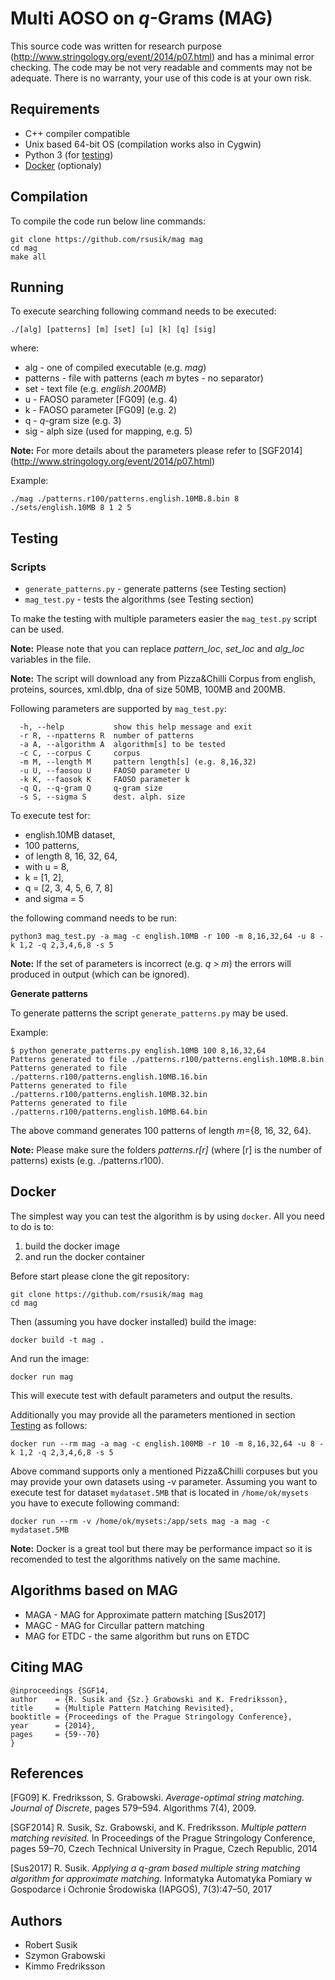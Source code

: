 # Multi AOSO on *q*-Grams (MAG)

This source code was written for research purpose (http://www.stringology.org/event/2014/p07.html) and has a minimal error checking. The code may be not very readable and comments may not be adequate. There is no warranty, your use of this code is at your own risk.

## Requirements
* C++ compiler compatible 
* Unix based 64-bit OS (compilation works also in Cygwin)
* Python 3 (for [testing](#testing))
* [Docker](#docker) (optionaly)

## Compilation
To compile the code run below line commands:
```shell
git clone https://github.com/rsusik/mag mag
cd mag
make all
```

## Running
To execute searching following command needs to be executed:

```shell 
./[alg] [patterns] [m] [set] [u] [k] [q] [sig]
```

where:
* alg      - one of compiled executable (e.g. *mag*)
* patterns - file with patterns (each *m* bytes - no separator)
* set      - text file (e.g. *english.200MB*)
* u        - FAOSO parameter [FG09] (e.g. 4)
* k        - FAOSO parameter [FG09] (e.g. 2)
* q        - *q*-gram size (e.g. 3)
* sig      - alph size (used for mapping, e.g. 5)

**Note:** For more details about the parameters please refer to [SGF2014] (http://www.stringology.org/event/2014/p07.html)

Example:

```shell
./mag ./patterns.r100/patterns.english.10MB.8.bin 8 ./sets/english.10MB 8 1 2 5
```

## Testing

### Scripts
* `generate_patterns.py` - generate patterns (see Testing section)
* `mag_test.py` - tests the algorithms (see Testing section)


To make the testing with multiple parameters easier the `mag_test.py` script can be used. 

**Note:** Please note that you can replace *pattern_loc*, *set_loc* and *alg_loc* variables in the file.

**Note:** The script will download any from Pizza&Chilli Corpus from english, proteins, sources, xml.dblp, dna of size 50MB, 100MB and 200MB.

Following parameters are supported by `mag_test.py`:
```
  -h, --help           show this help message and exit
  -r R, --npatterns R  number of patterns
  -a A, --algorithm A  algorithm[s] to be tested
  -c C, --corpus C     corpus
  -m M, --length M     pattern length[s] (e.g. 8,16,32)
  -u U, --faosou U     FAOSO parameter U
  -k K, --faosok K     FAOSO parameter k
  -q Q, --q-gram Q     q-gram size
  -s S, --sigma S      dest. alph. size
```

To execute test for:
- english.10MB dataset,
- 100 patterns,
- of length 8, 16, 32, 64,
- with u = 8,
- k = [1, 2],
- q = [2, 3, 4, 5, 6, 7, 8]
- and sigma = 5

the following command needs to be run:

```shell
python3 mag_test.py -a mag -c english.10MB -r 100 -m 8,16,32,64 -u 8 -k 1,2 -q 2,3,4,6,8 -s 5
```

**Note:** If the set of parameters is incorrect (e.g. *q > m*) the errors will produced in output (which can be ignored).

**Generate patterns**

To generate patterns the script `generate_patterns.py` may be used. 

Example:
```shell
$ python generate_patterns.py english.10MB 100 8,16,32,64
Patterns generated to file ./patterns.r100/patterns.english.10MB.8.bin
Patterns generated to file ./patterns.r100/patterns.english.10MB.16.bin
Patterns generated to file ./patterns.r100/patterns.english.10MB.32.bin
Patterns generated to file ./patterns.r100/patterns.english.10MB.64.bin
```

The above command generates 100 patterns of length *m*={8, 16, 32, 64}.

**Note:** Please make sure the folders *patterns.r[r]* (where [r] is the number of patterns) exists (e.g. ./patterns.r100).

## Docker 
The simplest way you can test the algorithm is by using `docker`. 
All you need to do is to:
1. build the docker image
2. and run the docker container

Before start please clone the git repository:
```
git clone https://github.com/rsusik/mag mag
cd mag
```

Then (assuming you have docker installed) build the image:
```
docker build -t mag .
```

And run the image:
```
docker run mag
```

This will execute test with default parameters and output the results.

Additionally you may provide all the parameters mentioned in section [Testing](#testing) as follows:
```
docker run --rm mag -a mag -c english.100MB -r 10 -m 8,16,32,64 -u 8 -k 1,2 -q 2,3,4,6,8 -s 5
```

Above command supports only a mentioned Pizza&Chilli corpuses but you may provide your own 
datasets using -v parameter. Assuming you want to execute test for dataset `mydataset.5MB`
that is located in `/home/ok/mysets` you have to execute following command:
```
docker run --rm -v /home/ok/mysets:/app/sets mag -a mag -c mydataset.5MB
```

**Note:** Docker is a great tool but there may be performance impact so it is recomended to 
test the algorithms natively on the same machine.


## Algorithms based on MAG
* MAGA         - MAG for Approximate pattern matching [Sus2017]
* MAGC         - MAG for Circullar pattern matching
* MAG for ETDC - the same algorithm but runs on ETDC

## Citing MAG
	@inproceedings {SGF14, 
	author    = {R. Susik and {Sz.} Grabowski and K. Fredriksson},
	title     = {Multiple Pattern Matching Revisited},
	booktitle = {Proceedings of the Prague Stringology Conference},
	year      = {2014},
	pages     = {59--70}
	}


## References
[FG09] K. Fredriksson, S. Grabowski.
*Average-optimal string matching. Journal of Discrete*,
pages 579–594. Algorithms 7(4), 2009.

[SGF2014] R. Susik, Sz. Grabowski, and K. Fredriksson.
*Multiple pattern matching revisited.*
In Proceedings of the Prague Stringology Conference, pages 59–70, Czech Technical University in Prague, Czech Republic, 2014

[Sus2017] R. Susik. 
*Applying a q-gram based multiple string matching algorithm for approximate matching.*
Informatyka Automatyka Pomiary w Gospodarce i Ochronie Środowiska (IAPGOŚ), 7(3):47–50, 2017

## Authors
* Robert Susik
* Szymon Grabowski
* Kimmo Fredriksson
